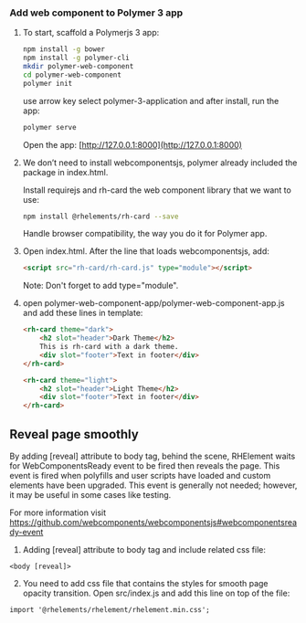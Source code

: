 ### Add web component to Polymer 3  app

1. To start, scaffold a Polymerjs 3 app:

    ```bash
    npm install -g bower
    npm install -g polymer-cli
    mkdir polymer-web-component
    cd polymer-web-component
    polymer init
    ```

    use arrow key select polymer-3-application and after install, run the app:

    ```bash
    polymer serve
    ```

    Open the app: [http://127.0.0.1:8000](http://127.0.0.1:8000)

2. We don’t need to install webcomponentsjs, polymer already included the package in index.html.

    Install requirejs and rh-card the web component library that we want to use:

    ```bash
    npm install @rhelements/rh-card --save
    ```

    Handle browser compatibility, the way you do it for Polymer app.

3. Open index.html. After the line that loads webcomponentsjs, add:

    ```html
    <script src="rh-card/rh-card.js" type="module"></script>

    ```

    Note: Don't forget to add type="module".

5. open polymer-web-component-app/polymer-web-component-app.js and add these lines in template:

    ```html
    <rh-card theme="dark">
        <h2 slot="header">Dark Theme</h2>
        This is rh-card with a dark theme.
        <div slot="footer">Text in footer</div>
    </rh-card>

    <rh-card theme="light">
        <h2 slot="header">Light Theme</h2>
        <div slot="footer">Text in footer</div>
    </rh-card>
    ```

## Reveal page smoothly

By adding [reveal] attribute to body tag, behind the scene, RHElement waits for WebComponentsReady event to be fired then reveals the page. This event is fired when polyfills and user scripts have loaded and custom elements have been upgraded. This event is generally not needed; however, it may be useful in some cases like testing.

For more information visit https://github.com/webcomponents/webcomponentsjs#webcomponentsready-event

1.  Adding [reveal] attribute to body tag and include related css file:

  `<body [reveal]>`

2. You need to add css file that contains the styles for smooth page opacity transition. Open src/index.js and add this line on top of the file:
  ```
  import '@rhelements/rhelement/rhelement.min.css';
  ```
